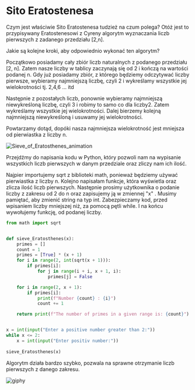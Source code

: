 # Sito Eratostenesa
Czym jest właściwie Sito Eratostenesa tudzież na czum polega? Otóż jest to przypisywany Eratostenesowi z Cyreny algorytm wyznaczania liczb pierwszych z zadanego przedziału [2,n].

Jakie są kolejne kroki, aby odpowiednio wykonać ten algorytm? 


Początkowo posiadamy cały zbiór liczb naturalnych z podanego przedziału [2, n]. Zatem nasze liczby w tablicy zaczynają się od 2 i kończą na wartości podanej n. 
Gdy już posiadamy zbiór, z którego będziemy odczytywać liczby pierwsze, wybieramy najmniejszą liczbę, czyli 2 i wykreślamy wszystkie jej wielokrotności tj. 2,4,6 ... itd

Następnie z pozostałych liczb, ponownie wybieramy najmniejszą niewykreśloną liczbę, czyli 3 i robimy to samo co dla liczby2. Zatem wykreślamy wszystkie jej wielokrotności. 
Dalej bierzemy kolejną najmniejszą niewykreśloną i usuwamy jej wielokrotności. 

Powtarzamy dotąd, dopóki nasza najmniejsza wielokrotność jest mniejsza od pierwiastka z liczby n.

![Sieve_of_Eratosthenes_animation](https://user-images.githubusercontent.com/117033508/200886485-83644aca-5c30-4e40-b73f-f5d52c3fddf9.gif)

Przejdźmy do napisania kodu w Python, który pozwoli nam na wypisanie wszystkich liczb pierwszych w danym przedziale oraz zliczy nam ich ilość.

Najpier importujemy sqrt z biblioteki math, ponieważ będziemy używać pierwiastka z liczby n. Kolejno napisałam funkcje, która wyświetla oraz zlicza ilość liczb pierwszych. 
Następnie prosimy użytkownika o podanie liczby z zakresu od 2 do n oraz zapisujemy ją w zmiennej "x" . Musimy pamiętać, aby zmienić string na typ int. 
Zabezpieczamy kod, przed wpisaniem liczby mniejszej niż, za pomocą pętli while. 
I na końcu wywołujemy funkcję, od podanej liczby. 

```py
from math import sqrt


def sieve_Eratosthenes(x):
    primes = []
    count = 1
    primes = [True] * (x + 1)  
    for i in range(2, int(sqrt(x + 1))):
        if primes[i]:
            for j in range(i + i, x + 1, i):
                primes[j] = False

    for i in range(2, x + 1):
        if primes[i]:
            print(f"Number {count} : {i}")
            count += 1

    return print(f"The number of primes in a given range is: {count}")


x = int(input("Enter a positive number greater than 2:"))
while x <= 2:
    x = int(input("Enter positiv number:"))
    
sieve_Eratosthenes(x)
```

Algorytm działa bardzo szybko, pozwala na sprawne otrzymanie liczb pierwszych z danego zakresu. 

![giphy](https://user-images.githubusercontent.com/117033508/200890188-3f52d034-65b8-475b-adc4-6dc5883f8277.gif)
